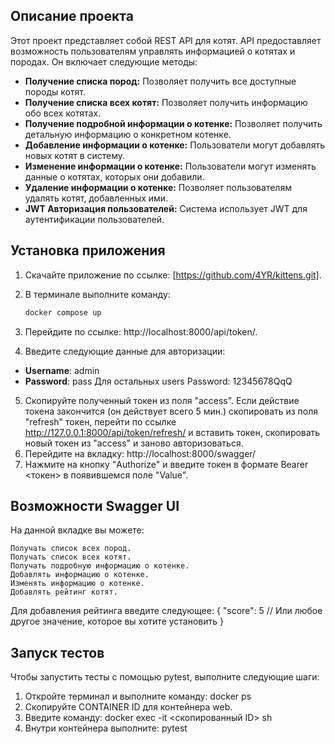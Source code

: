 ## Описание проекта

Этот проект представляет собой REST API для котят. API предоставляет возможность пользователям управлять информацией о котятах и породах. Он включает следующие методы:

- **Получение списка пород:** Позволяет получить все доступные породы котят.
- **Получение списка всех котят:** Позволяет получить информацию обо всех котятах.
- **Получение подробной информации о котенке:** Позволяет получить детальную информацию о конкретном котенке.
- **Добавление информации о котенке:** Пользователи могут добавлять новых котят в систему.
- **Изменение информации о котенке:** Пользователи могут изменять данные о котятах, которых они добавили.
- **Удаление информации о котенке:** Позволяет пользователям удалять котят, добавленных ими.
- **JWT Авторизация пользователей:** Система использует JWT для аутентификации пользователей.

## Установка приложения

1. Скачайте приложение по ссылке: [https://github.com/4YR/kittens.git].
2. В терминале выполните команду:

   ```bash
   docker compose up

3. Перейдите по ссылке: http://localhost:8000/api/token/.
4. Введите следующие данные для авторизации:
- **Username**: admin
- **Password**: pass
Для остальных users Password: 12345678QqQ
5. Скопируйте полученный токен из поля "access". 
Если действие токена закончится (он действует всего 5 мин.) скопировать из поля "refresh" токен,
перейти по ссылке http://127.0.0.1:8000/api/token/refresh/ и вставить токен, скопировать новый токен из "access" и заново авторизоваться.
6. Перейдите на вкладку: http://localhost:8000/swagger/
7. Нажмите на кнопку "Authorize" и введите токен в формате Bearer <токен> в появившемся поле "Value".

## Возможности Swagger UI

На данной вкладке вы можете:

    Получать список всех пород.
    Получать список всех котят.
    Получать подробную информацию о котенке.
    Добавлять информацию о котенке.
    Изменять информацию о котенке.
    Добавлять рейтинг котят.

Для добавления рейтинга введите следующее:
{
    "score": 5  // Или любое другое значение, которое вы хотите установить
}

## Запуск тестов

Чтобы запустить тесты с помощью pytest, выполните следующие шаги:

1. Откройте терминал и выполните команду:
docker ps
2. Скопируйте CONTAINER ID для контейнера web.
3. Введите команду:
docker exec -it <скопированный ID> sh
4. Внутри контейнера выполните:
pytest